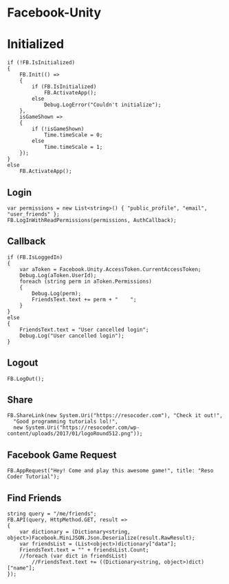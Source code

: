 # Facebook-Unity

# Initialized
    if (!FB.IsInitialized)
    {
        FB.Init(() =>
        {
            if (FB.IsInitialized)
                FB.ActivateApp();
            else
                Debug.LogError("Couldn't initialize");
        },
        isGameShown =>
        {
            if (!isGameShown)
                Time.timeScale = 0;
            else
                Time.timeScale = 1;
        });
    }
    else
        FB.ActivateApp();

## Login
    var permissions = new List<string>() { "public_profile", "email", "user_friends" };
    FB.LogInWithReadPermissions(permissions, AuthCallback);

## Callback
    if (FB.IsLoggedIn)
    {
        var aToken = Facebook.Unity.AccessToken.CurrentAccessToken;
        Debug.Log(aToken.UserId);
        foreach (string perm in aToken.Permissions)
        {
            Debug.Log(perm);
            FriendsText.text += perm + "    ";
        }
    }
    else
    {
        FriendsText.text = "User cancelled login";
        Debug.Log("User cancelled login");
    }

## Logout
    FB.LogOut();
    
## Share
    FB.ShareLink(new System.Uri("https://resocoder.com"), "Check it out!",
      "Good programming tutorials lol!",
      new System.Uri("https://resocoder.com/wp-content/uploads/2017/01/logoRound512.png"));

## Facebook Game Request
    FB.AppRequest("Hey! Come and play this awesome game!", title: "Reso Coder Tutorial");
    
## Find Friends
    string query = "/me/friends";
    FB.API(query, HttpMethod.GET, result =>
    {
        var dictionary = (Dictionary<string, object>)Facebook.MiniJSON.Json.Deserialize(result.RawResult);
        var friendsList = (List<object>)dictionary["data"];
        FriendsText.text = "" + friendsList.Count;
        //foreach (var dict in friendsList)
            //FriendsText.text += ((Dictionary<string, object>)dict)["name"];
    });
